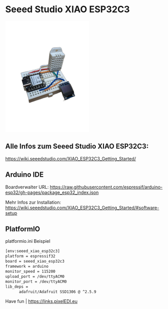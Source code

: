 # Seeed Studio XIAO ESP32C3
<img src="ESP32C3XIAO.png" height="350">

## Alle Infos zum Seeed Studio XIAO ESP32C3:
https://wiki.seeedstudio.com/XIAO_ESP32C3_Getting_Started/

## Arduino IDE
Boardverwalter URL: https://raw.githubusercontent.com/espressif/arduino-esp32/gh-pages/package_esp32_index.json

Mehr Infos zur Installation: https://wiki.seeedstudio.com/XIAO_ESP32C3_Getting_Started/#software-setup


## PlatformIO
platformio.ini Beispiel

```
[env:seeed_xiao_esp32c3]
platform = espressif32
board = seeed_xiao_esp32c3
framework = arduino
monitor_speed = 115200
upload_port = /dev/ttyACM0
monitor_port = /dev/ttyACM0
lib_deps =
      adafruit/Adafruit SSD1306 @ ^2.5.9 
```

Have fun | https://links.pixelEDI.eu
